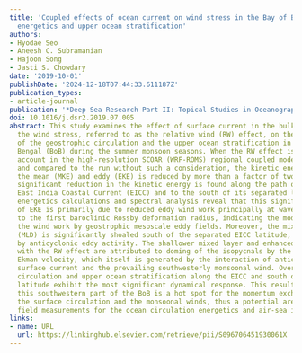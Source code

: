 ```yaml
---
title: 'Coupled effects of ocean current on wind stress in the Bay of Bengal: Eddy
  energetics and upper ocean stratification'
authors:
- Hyodae Seo
- Aneesh C. Subramanian
- Hajoon Song
- Jasti S. Chowdary
date: '2019-10-01'
publishDate: '2024-12-18T07:44:33.611187Z'
publication_types:
- article-journal
publication: '*Deep Sea Research Part II: Topical Studies in Oceanography*'
doi: 10.1016/j.dsr2.2019.07.005
abstract: This study examines the effect of surface current in the bulk formula for
  the wind stress, referred to as the relative wind (RW) effect, on the energetics
  of the geostrophic circulation and the upper ocean stratification in the Bay of
  Bengal (BoB) during the summer monsoon seasons. When the RW effect is taken into
  account in the high-resolution SCOAR (WRF-ROMS) regional coupled model simulation
  and compared to the run without such a consideration, the kinetic energy both in
  the mean (MKE) and eddy (EKE) is reduced by more than a factor of two. The most
  significant reduction in the kinetic energy is found along the path of the northward
  East India Coastal Current (EICC) and to the south of its separated latitude. The
  energetics calculations and spectral analysis reveal that this significant damping
  of EKE is primarily due to reduced eddy wind work principally at wavelengths close
  to the first baroclinic Rossby deformation radius, indicating the modulation of
  the wind work by geostrophic mesoscale eddy fields. Moreover, the mixed layer depth
  (MLD) is significantly shoaled south of the separated EICC latitude, the area dominated
  by anticyclonic eddy activity. The shallower mixed layer and enhanced stratification
  with the RW effect are attributed to doming of the isopycnals by the anomalous upward
  Ekman velocity, which itself is generated by the interaction of anticyclonic mesoscale
  surface current and the prevailing southwesterly monsoonal wind. Overall, the geostrophic
  circulation and upper ocean stratification along the EICC and south of its separated
  latitude exhibit the most significant dynamical response. This result implies that
  this southwestern part of the BoB is a hot spot for the momentum exchange between
  the surface circulation and the monsoonal winds, thus a potential area for focused
  field measurements for the ocean circulation energetics and air-sea interaction.
links:
- name: URL
  url: https://linkinghub.elsevier.com/retrieve/pii/S096706451930061X
---
```

